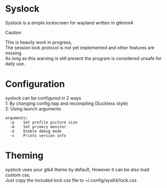 # Syslock
Syslock is a simple lockscreen for wayland written in gtkmm4<br>

> [!CAUTION]
> This is heavily work in progress,<br>
> The session lock protocol is not yet implemented and other features are missing.<br>
> As long as this warning is still present the program is considered unsafe for daily use.<br>

# Configuration
syslock can be configured in 2 ways<br>
1: By changing config.hpp and recompiling (Suckless style)<br>
2: Using launch arguments<br>
```
arguments:
  -p	Set profile picture size
  -m	Set primary monitor
  -d	Enable debug mode
  -v	Prints version info
```

# Theming
syslock uses your gtk4 theme by default, However it can be also load custom css,<br>
Just copy the included lock.css file to ~/.config/sys64/lock.css<br>

